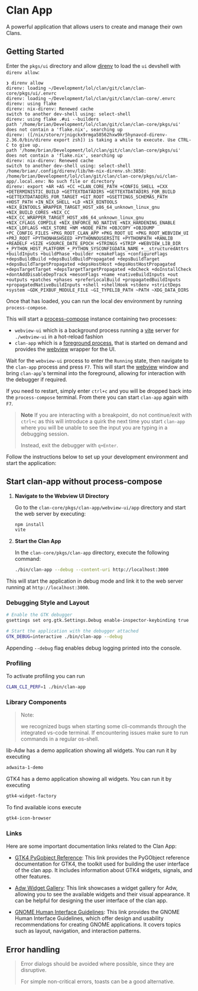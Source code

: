 # Clan App

A powerful application that allows users to create and manage their own Clans.

## Getting Started

Enter the `pkgs/ui` directory and allow [direnv] to load the `ui` devshell with `direnv allow`:

```console
❯ direnv allow
direnv: loading ~/Development/lol/clan/git/clan/clan-core/pkgs/ui/.envrc
direnv: loading ~/Development/lol/clan/git/clan/clan-core/.envrc
direnv: using flake
direnv: nix-direnv: Renewed cache
switch to another dev-shell using: select-shell
direnv: using flake .#ui --builders
path '/home/brian/Development/lol/clan/git/clan/clan-core/pkgs/ui' does not contain a 'flake.nix', searching up
direnv: ([/nix/store/rjnigckx9rmga58562hxw9kr5hynavcd-direnv-2.36.0/bin/direnv export zsh]) is taking a while to execute. Use CTRL-C to give up.
path '/home/brian/Development/lol/clan/git/clan/clan-core/pkgs/ui' does not contain a 'flake.nix', searching up
direnv: nix-direnv: Renewed cache
switch to another dev-shell using: select-shell
/home/brian/.config/direnv/lib/hm-nix-direnv.sh:3858: /home/brian/Development/lol/clan/git/clan/clan-core/pkgs/ui/clan-app/.local.env: No such file or directory
direnv: export +AR +AS +CC +CLAN_CORE_PATH +CONFIG_SHELL +CXX +DETERMINISTIC_BUILD +GETTEXTDATADIRS +GETTEXTDATADIRS_FOR_BUILD +GETTEXTDATADIRS_FOR_TARGET +GIT_ROOT +GSETTINGS_SCHEMAS_PATH +HOST_PATH +IN_NIX_SHELL +LD +NIX_BINTOOLS +NIX_BINTOOLS_WRAPPER_TARGET_HOST_x86_64_unknown_linux_gnu +NIX_BUILD_CORES +NIX_CC +NIX_CC_WRAPPER_TARGET_HOST_x86_64_unknown_linux_gnu +NIX_CFLAGS_COMPILE +NIX_ENFORCE_NO_NATIVE +NIX_HARDENING_ENABLE +NIX_LDFLAGS +NIX_STORE +NM +NODE_PATH +OBJCOPY +OBJDUMP +PC_CONFIG_FILES +PKG_ROOT_CLAN_APP +PKG_ROOT_UI +PKG_ROOT_WEBVIEW_UI +PRJ_ROOT +PYTHONHASHSEED +PYTHONNOUSERSITE +PYTHONPATH +RANLIB +READELF +SIZE +SOURCE_DATE_EPOCH +STRINGS +STRIP +WEBVIEW_LIB_DIR +_PYTHON_HOST_PLATFORM +_PYTHON_SYSCONFIGDATA_NAME +__structuredAttrs +buildInputs +buildPhase +builder +cmakeFlags +configureFlags +depsBuildBuild +depsBuildBuildPropagated +depsBuildTarget +depsBuildTargetPropagated +depsHostHost +depsHostHostPropagated +depsTargetTarget +depsTargetTargetPropagated +doCheck +doInstallCheck +dontAddDisableDepTrack +mesonFlags +name +nativeBuildInputs +out +outputs +patches +phases +preferLocalBuild +propagatedBuildInputs +propagatedNativeBuildInputs +shell +shellHook +stdenv +strictDeps +system ~GDK_PIXBUF_MODULE_FILE ~GI_TYPELIB_PATH ~PATH ~XDG_DATA_DIRS
```

Once that has loaded, you can run the local dev environment by running `process-compose`.

This will start a [process-compose] instance containing two processes:

* `webview-ui` which is a background process running a [vite] server for `./webview-ui` in a hot-reload fashion
* `clan-app` which is a [foreground process](https://f1bonacc1.github.io/process-compose/launcher/?h=foreground#foreground-processes),
that is started on demand and provides the [webview] wrapper for the UI.

Wait for the `webview-ui` process to enter the `Running` state, then navigate to the `clan-app` process and press `F7`.
This will start the [webview] window and bring `clan-app`'s terminal into the foreground, allowing for interaction with
the debugger if required.

If you need to restart, simply enter `ctrl+c` and you will be dropped back into the `process-compose` terminal.
From there you can start `clan-app` again with `F7`.

> **Note**
> If you are interacting with a breakpoint, do not continue/exit with `ctrl+c` as this will introduce a quirk
> the next time you start `clan-app` where you will be unable to see the input you are typing in a debugging session.
>
> Instead, exit the debugger with `q+Enter`.

Follow the instructions below to set up your development environment and start the application:


## Start clan-app without process-compose


1. **Navigate to the Webview UI Directory**

   Go to the `clan-core/pkgs/clan-app/webview-ui/app` directory and start the web server by executing:

   ```bash
   npm install
   vite
   ```

2. **Start the Clan App**

   In the `clan-core/pkgs/clan-app` directory, execute the following command:

   ```bash
   ./bin/clan-app --debug --content-uri http://localhost:3000
   ```

This will start the application in debug mode and link it to the web server running at `http://localhost:3000`.

### Debugging Style and Layout

```bash
# Enable the GTK debugger
gsettings set org.gtk.Settings.Debug enable-inspector-keybinding true

# Start the application with the debugger attached
GTK_DEBUG=interactive ./bin/clan-app --debug
```

Appending `--debug` flag enables debug logging printed into the console.

### Profiling

To activate profiling you can run

```bash
CLAN_CLI_PERF=1 ./bin/clan-app
```

### Library Components

> Note:
>
> we recognized bugs when starting some cli-commands through the integrated vs-code terminal.
> If encountering issues make sure to run commands in a regular os-shell.

lib-Adw has a demo application showing all widgets. You can run it by executing

```bash
adwaita-1-demo
```

GTK4 has a demo application showing all widgets. You can run it by executing

```bash
gtk4-widget-factory
```

To find available icons execute

```bash
gtk4-icon-browser
```

### Links

Here are some important documentation links related to the Clan App:

- [GTK4 PyGobject Reference](http://lazka.github.io/pgi-docs/index.html#Gtk-4.0): This link provides the PyGObject reference documentation for GTK4, the toolkit used for building the user interface of the clan app. It includes information about GTK4 widgets, signals, and other features.

- [Adw Widget Gallery](https://gnome.pages.gitlab.gnome.org/libadwaita/doc/main/widget-gallery.html): This link showcases a widget gallery for Adw, allowing you to see the available widgets and their visual appearance. It can be helpful for designing the user interface of the clan app.

- [GNOME Human Interface Guidelines](https://developer.gnome.org/hig/): This link provides the GNOME Human Interface Guidelines, which offer design and usability recommendations for creating GNOME applications. It covers topics such as layout, navigation, and interaction patterns.

## Error handling

> Error dialogs should be avoided where possible, since they are disruptive.
>
> For simple non-critical errors, toasts can be a good alternative.


[direnv]: https://direnv.net/
[process-compose]: https://f1bonacc1.github.io/process-compose/
[vite]: https://vite.dev/
[webview]: https://github.com/webview/webview
